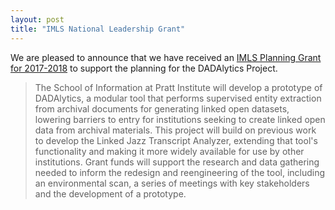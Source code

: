 ```yaml
---
layout: post
title: "IMLS National Leadership Grant"
---
```



We are pleased to announce that we have received an [IMLS Planning Grant for 2017-2018](https://www.imls.gov/grants/awarded/lg-72-17-0179-17) to support the planning for the DADAlytics Project.

> The School of Information at Pratt Institute will develop a prototype of DADAlytics, a modular tool that performs supervised entity extraction from archival documents for generating linked open datasets, lowering barriers to entry for institutions seeking to create linked open data from archival materials. This project will build on previous work to develop the Linked Jazz Transcript Analyzer, extending that tool's functionality and making it more widely available for use by other institutions. Grant funds will support the research and data gathering needed to inform the redesign and reengineering of the tool, including an environmental scan, a series of meetings with key stakeholders and the development of a prototype.
